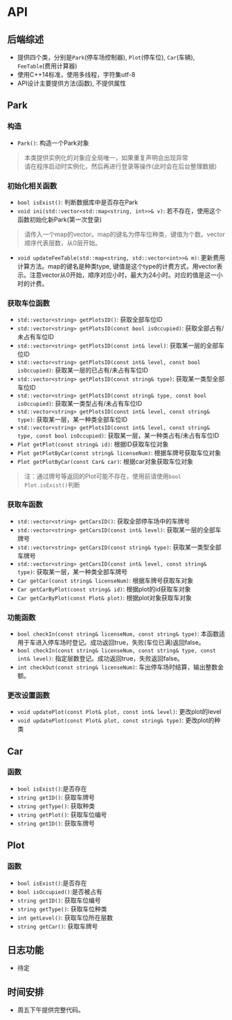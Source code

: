 # API

## 后端综述
- 提供四个类，分别是`Park`(停车场控制器), `Plot`(停车位), `Car`(车辆), `FeeTable`(费用计算器)
- 使用C++14标准，使用多线程，字符集utf-8
- API设计主要提供方法(函数), 不提供属性

## Park

### 构造
+ `Park()`: 构造一个Park对象
> 本类提供实例化的对象应全局唯一，如果重复声明会出现异常  
> 请在程序启动时实例化，然后再进行登录等操作(此时会在后台整理数据)

### 初始化相关函数
+ `bool isExist()`: 判断数据库中是否存在Park
+ `void ini(std::vector<std::map<string, int>>& v)`: 若不存在，使用这个函数初始化新Park(第一次登录)
> 请传入一个map的vector。map的键名为停车位种类，键值为个数。vector顺序代表层数，从0层开始。
+ `void updateFeeTable(std::map<string, std::vector<int>>& m)`: 更新费用计算方法。map的键名是种类type, 键值是这个type的计费方式，用vector表示。注意vector从0开始，顺序对应小时，最大为24小时。对应的值是这一小时的计费。

### 获取车位函数
+ `std::vector<string> getPlotsID()`: 获取全部车位ID
+ `std::vector<string> getPlotsID(const bool isOccupied)`: 获取全部占有/未占有车位ID
+ `std::vector<string> getPlotsID(const int& level)`: 获取某一层的全部车位ID
+ `std::vector<string> getPlotsID(const int& level, const bool isOccupied)`: 获取某一层的已占有/未占有车位ID
+ `std::vector<string> getPlotsID(const string& type)`: 获取某一类型全部车位ID
+ `std::vector<string> getPlotsID(const string& type, const bool isOccupied)`: 获取某一类型占有/未占有车位ID
+ `std::vector<string> getPlotsID(const int& level, const string& type)`: 获取某一层，某一种类全部车位ID
+ `std::vector<string> getPlotsID(const int& level, const string& type, const bool isOccupied)`: 获取某一层，某一种类占有/未占有车位ID
+ `Plot getPlot(const string& id)`: 根据ID获取车位对象
+ `Plot getPlotByCar(const string& licenseNum)`: 根据车牌号获取车位对象
+ `Plot getPlotByCar(const Car& car)`: 根据car对象获取车位对象

> 注：通过牌号等返回的Plot可能不存在，使用前请使用`bool Plot.isExist()`判断

### 获取车函数
+ `std::vector<string> getCarsID()`: 获取全部停车场中的车牌号
+ `std::vector<string> getCarsID(const int& level)`: 获取某一层的全部车牌号
+ `std::vector<string> getCarsID(const string& type)`: 获取某一类型全部车牌号
+ `std::vector<string> getCarsID(const int& level, const string& type)`: 获取某一层，某一种类全部车牌号
+ `Car getCar(const string& licenseNum)`: 根据车牌号获取车对象
+ `Car getCarByPlot(const string& id)`: 根据plot的id获取车对象
+ `Car getCarByPlot(const Plot& plot)`: 根据plot对象获取车对象

### 功能函数
+ `bool checkIn(const string& licenseNum, const string& type)`: 本函数适用于车进入停车场时登记。成功返回true，失败(车位已满)返回false。
+ `bool checkIn(const string& licenseNum, const string& type, const int& level)`: 指定层数登记。成功返回true，失败返回false。
+ `int checkOut(const string& licenseNum)`: 车出停车场时结算，输出整数金额。

### 更改设置函数
+ `void updatePlot(const Plot& plot, const int& level)`: 更改plot的level
+ `void updatePlot(const Plot& plot, const string& type)`: 更改plot的种类

## Car

### 函数
+ `bool isExist()`:是否存在
+ `string getID()`: 获取车牌号
+ `string getType()`: 获取种类
+ `string getPlot()`: 获取车位编号
+ `string getID()`: 获取车牌号


## Plot

### 函数
+ `bool isExist()`:是否存在
+ `bool isOccupied()`:是否被占有
+ `string getID()`: 获取车位编号
+ `string getType()`: 获取车位种类
+ `int getLevel()`: 获取车位所在层数
+ `string getCar()`: 获取车牌号


## 日志功能

- 待定

## 时间安排
- 周五下午提供完整代码。






